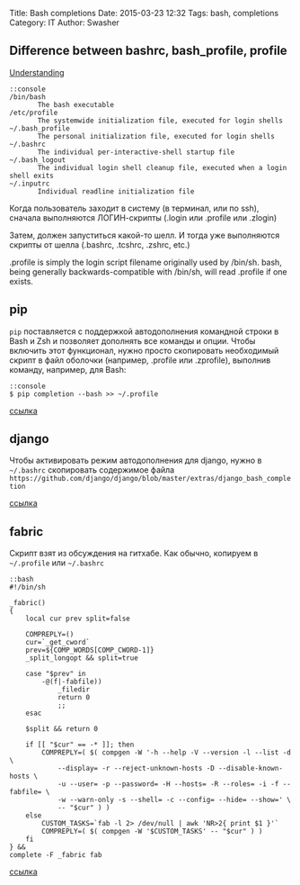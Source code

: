 Title: Bash completions
Date: 2015-03-23 12:32
Tags: bash, completions
Category: IT
Author: Swasher

Difference between bashrc, bash_profile, profile
--------------------------------------------------

[Understanding](http://stackoverflow.com/questions/415403/whats-the-difference-between-bashrc-bash-profile-and-environment)

    ::console
    /bin/bash
           The bash executable
    /etc/profile
           The systemwide initialization file, executed for login shells
    ~/.bash_profile
           The personal initialization file, executed for login shells
    ~/.bashrc
           The individual per-interactive-shell startup file
    ~/.bash_logout
           The individual login shell cleanup file, executed when a login shell exits
    ~/.inputrc
           Individual readline initialization file

Когда пользователь заходит в систему (в терминал, или по ssh), сначала выполняются ЛОГИН-скрипты
(.login или .profile или .zlogin)

Затем, должен запуститься какой-то шелл. И тогда уже выполняются скрипты от шелла (.bashrc, .tcshrc, .zshrc, etc.)

.profile is simply the login script filename originally used by /bin/sh. 
bash, being generally backwards-compatible with /bin/sh, will read .profile if one exists.


pip
----------------------

`pip` поставляется с поддержкой автодополнения командной строки в Bash и Zsh и позволяет дополнять все команды и опции. 
Чтобы включить этот функционал, нужно просто скопировать необходимый скрипт в файл оболочки (например, .profile или .zprofile), 
выполнив команду, например, для Bash:

    ::console
    $ pip completion --bash >> ~/.profile

[ссылка](http://pip.readthedocs.org/en/0.6.1/#command-line-completion)
    
django
-------------------------

Чтобы активировать режим автодополнения для django, нужно в `~/.bashrc` скопировать содержимое файла
`https://github.com/django/django/blob/master/extras/django_bash_completion`

[ссылка](https://docs.djangoproject.com/en/dev/ref/django-admin/#bash-completion)

fabric
---------------------------

Скрипт взят из обсуждения на гитхабе. Как обычно, копируем в `~/.profile` или `~/.bashrc` 

    ::bash
    #!/bin/sh

    _fabric()
    {
        local cur prev split=false
     
        COMPREPLY=()
        cur=`_get_cword`
        prev=${COMP_WORDS[COMP_CWORD-1]}
        _split_longopt && split=true
     
        case "$prev" in
            -@(f|-fabfile))
                _filedir
                return 0
                ;;
        esac
     
        $split && return 0
     
        if [[ "$cur" == -* ]]; then
            COMPREPLY=( $( compgen -W '-h --help -V --version -l --list -d \
                --display= -r --reject-unknown-hosts -D --disable-known-hosts \
                -u --user= -p --password= -H --hosts= -R --roles= -i -f --fabfile= \
                -w --warn-only -s --shell= -c --config= --hide= --show=' \
                -- "$cur" ) )
        else
            CUSTOM_TASKS=`fab -l 2> /dev/null | awk 'NR>2{ print $1 }'`
            COMPREPLY=( $( compgen -W '$CUSTOM_TASKS' -- "$cur" ) )
        fi
    } &&
    complete -F _fabric fab

[ссылка](https://github.com/fabric/fabric/issues/6)